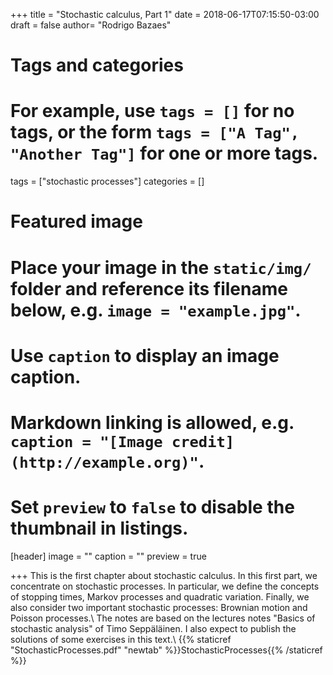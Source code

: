 +++
title = "Stochastic calculus, Part 1"
date = 2018-06-17T07:15:50-03:00
draft = false
author= "Rodrigo Bazaes"

# Tags and categories
# For example, use `tags = []` for no tags, or the form `tags = ["A Tag", "Another Tag"]` for one or more tags.
tags = ["stochastic processes"]
categories = []

# Featured image
# Place your image in the `static/img/` folder and reference its filename below, e.g. `image = "example.jpg"`.
# Use `caption` to display an image caption.
#   Markdown linking is allowed, e.g. `caption = "[Image credit](http://example.org)"`.
# Set `preview` to `false` to disable the thumbnail in listings.
[header]
image = ""
caption = ""
preview = true

+++
This is the first chapter about stochastic calculus. In this first part, we concentrate on stochastic processes. In particular, we define the concepts of stopping times, Markov processes and quadratic variation. Finally, we also consider two important stochastic processes: Brownian motion and Poisson processes.\\
The notes are based on the lectures notes "Basics of stochastic analysis" of Timo Seppäläinen. I also expect to publish the solutions of some exercises in this text.\\
{{% staticref "StochasticProcesses.pdf" "newtab" %}}StochasticProcesses{{% /staticref %}}
